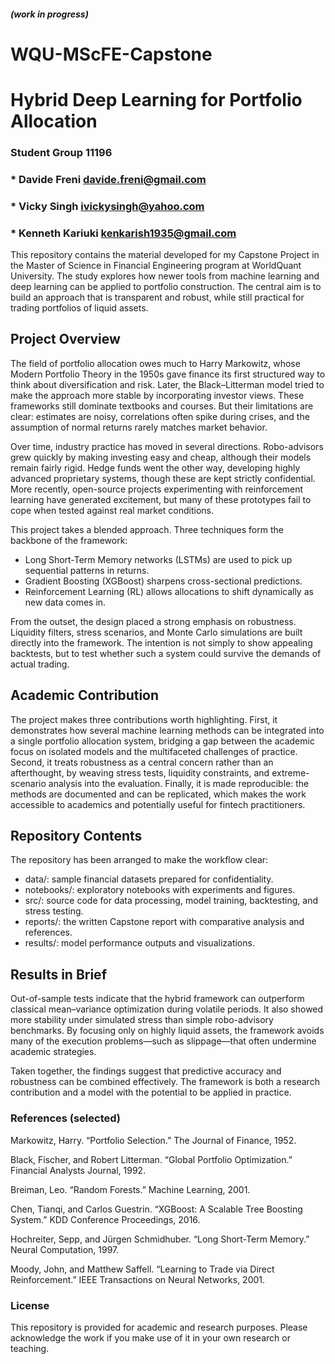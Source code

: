 ##### (work in progress)
# WQU-MScFE-Capstone
# Hybrid Deep Learning for Portfolio Allocation
### Student Group 11196
### * Davide Freni	davide.freni@gmail.com 
### * Vicky Singh	ivickysingh@yahoo.com
### * Kenneth Kariuki	kenkarish1935@gmail.com

This repository contains the material developed for my Capstone Project in the Master of Science in Financial Engineering program at WorldQuant University. The study explores how newer tools from machine learning and deep learning can be applied to portfolio construction. The central aim is to build an approach that is transparent and robust, while still practical for trading portfolios of liquid assets.

## Project Overview
The field of portfolio allocation owes much to Harry Markowitz, whose Modern Portfolio Theory in the 1950s gave finance its first structured way to think about diversification and risk. Later, the Black–Litterman model tried to make the approach more stable by incorporating investor views. These frameworks still dominate textbooks and courses. But their limitations are clear: estimates are noisy, correlations often spike during crises, and the assumption of normal returns rarely matches market behavior.

Over time, industry practice has moved in several directions. Robo-advisors grew quickly by making investing easy and cheap, although their models remain fairly rigid. Hedge funds went the other way, developing highly advanced proprietary systems, though these are kept strictly confidential. More recently, open-source projects experimenting with reinforcement learning have generated excitement, but many of these prototypes fail to cope when tested against real market conditions.

This project takes a blended approach. Three techniques form the backbone of the framework:
* Long Short-Term Memory networks (LSTMs) are used to pick up sequential patterns in returns.
* Gradient Boosting (XGBoost) sharpens cross-sectional predictions.
* Reinforcement Learning (RL) allows allocations to shift dynamically as new data comes in.

From the outset, the design placed a strong emphasis on robustness. Liquidity filters, stress scenarios, and Monte Carlo simulations are built directly into the framework. The intention is not simply to show appealing backtests, but to test whether such a system could survive the demands of actual trading.

## Academic Contribution
The project makes three contributions worth highlighting. First, it demonstrates how several machine learning methods can be integrated into a single portfolio allocation system, bridging a gap between the academic focus on isolated models and the multifaceted challenges of practice. Second, it treats robustness as a central concern rather than an afterthought, by weaving stress tests, liquidity constraints, and extreme-scenario analysis into the evaluation. Finally, it is made reproducible: the methods are documented and can be replicated, which makes the work accessible to academics and potentially useful for fintech practitioners.

## Repository Contents
The repository has been arranged to make the workflow clear:
* data/: sample financial datasets prepared for confidentiality.
* notebooks/: exploratory notebooks with experiments and figures.
* src/: source code for data processing, model training, backtesting, and stress testing.
* reports/: the written Capstone report with comparative analysis and references.
* results/: model performance outputs and visualizations.

## Results in Brief
Out-of-sample tests indicate that the hybrid framework can outperform classical mean–variance optimization during volatile periods. It also showed more stability under simulated stress than simple robo-advisory benchmarks. By focusing only on highly liquid assets, the framework avoids many of the execution problems—such as slippage—that often undermine academic strategies.

Taken together, the findings suggest that predictive accuracy and robustness can be combined effectively. The framework is both a research contribution and a model with the potential to be applied in practice.

### References (selected)
Markowitz, Harry. “Portfolio Selection.” The Journal of Finance, 1952.

Black, Fischer, and Robert Litterman. “Global Portfolio Optimization.” Financial Analysts Journal, 1992.

Breiman, Leo. “Random Forests.” Machine Learning, 2001.

Chen, Tianqi, and Carlos Guestrin. “XGBoost: A Scalable Tree Boosting System.” KDD Conference Proceedings, 2016.

Hochreiter, Sepp, and Jürgen Schmidhuber. “Long Short-Term Memory.” Neural Computation, 1997.

Moody, John, and Matthew Saffell. “Learning to Trade via Direct Reinforcement.” IEEE Transactions on Neural Networks, 2001.

### License
This repository is provided for academic and research purposes. Please acknowledge the work if you make use of it in your own research or teaching.
